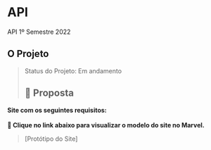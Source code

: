 # API
API 1º Semestre 2022
## O Projeto
> Status do Projeto: Em andamento
> <br>
> ## :dart: Proposta

**Site  com os seguintes requisitos:**<br><br>
**:link: Clique no link abaixo para visualizar o modelo do site no Marvel.**  
> [Protótipo do Site]
